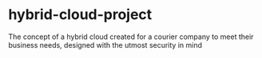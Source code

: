 # hybrid-cloud-project
The concept of a hybrid cloud created for a courier company to meet their business needs, designed with the utmost security in mind
